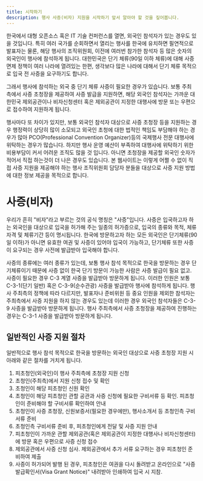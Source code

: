 ```yaml
---
title: 시작하기
description: 행사 사증(비자) 지원을 시작하기 앞서 알아야 할 것을 짚어봅니다.
---
```


한국에서 대형 오픈소스 혹은 IT 기술 컨퍼런스를 열면, 외국인 참석자가 있는 경우도 있을 것입니다. 특히 여러 국가를 순회하면서 열리는 행사를 한국에 유치하면 필연적으로 발표자는 물론, 해당 행사의 조직위원회, 이전에 여러번 참가한 참석자 등 많은 숫자의 외국인이 행사에 참석하게 됩니다. 대한민국은 단기 체류(90일 이하 체류)에 대해 사증 면제 정책이 여러 나라에 열려있는 한편, 생각보다 많은 나라에 대해서 단기 체류 목적으로 입국 전 사증을 요구하기도 합니다. 

그래서 행사에 참석하는 외국 중 단기 체류 사증이 필요한 경우가 있습니다. 보통 주최 측에서 사증 초청장을 제공하여 사증 발급을 지원하면, 해당 외국인 참석자는 가까운 대한민국 제외공관이나 비자신청센터 혹은 제외공관이 지정한 대행사에 방문 또는 우편으로 접수하여 지원하게 됩니다.

행사마다 또 차이가 있지만, 보통 외국인 참석자 대상으로 사증 초청장 등을 지원하는 경우 행정력이 상당히 많이 소모되고 외국인 초청에 대한 법적인 책임도 부담해야 하는 경우가 많아 PCO(Professional Convention Organizer)등의 국제행사 전문 대행사에 위탁하는 경우가 많습니다. 하지만 행사 운영 예산이 부족하여 대행사에 위탁하기 위한 비용부담이 커서 어려운 조직도 많을 것 입니다. 아니면 초청장을 제공할 외국인 숫자가 적어서 직접 하는것이 더 나은 경우도 있습니다. 본 웹사이트는 이렇게 어쩔 수 없이 직접 사증 지원을 제공해야 하는 행사 조직위원회 담당자 분들을 대상으로 사증 지원 방법에 대한 정보 제공을 목적으로 합니다.

# 사증(비자)
우리가 흔히 "비자"라고 부르는 것의 공식 명칭은 "사증"입니다. 사증은 입국하고자 하는 외국인을 대상으로 입국을 허가해 주는 일종의 허가증으로, 입국의 종류와 목적, 체류자격 및 체류기간 등이 명시됩니다. 한국에 방문하고자 하는 모든 외국인은 단기체류(90일 이하)가 아니면 유효한 여권 및 사증이 있어야 입국이 가능하고, 단기체류 또한 사증이 요구되는 경우 사전에 발급받아 입국해야 합니다.

사증의 종류에는 여러 종류가 있는데, 보통 행사 참석 목적으로 한국을 방문하는 경우 단기체류이기 때문에 사증 없이 한국 단기 방문이 가능한 사람은 사증 발급이 필요 없고. 사증이 필요한 경우 C-3 계열 사증을 발급받아 방문하게 됩니다. 이러한 인원은 보통 C-3-1(단기 일반) 혹은 C-3-9(순수관광) 사증을 발급받아 행사에 참석하게 됩니다. 행사 주최측의 정책에 따라 다르지만, 발표자나 준비위원 등 중요 인원을 제외한 참석자는 주최측에서 사증 지원을 하지 않는 경우도 있는데 이러한 경우 외국인 참석자들은 C-3-9 사증을 발급받아 방문하게 됩니다. 행사 주최측에서 사증 초청장을 제공하여 진행하는 경우는 C-3-1 사증을 발급받아 방문하게 됩니다. 

## 일반적인 사증 지원 절차
일반적으로 행사 참석 목적으로 한국을 방문하는 외국인 대상으로 사증 초청장 지원 시 아래와 같은 절차를 거치게 됩니다.

1. 피초청인(외국인)이 행사 주최측에 초청장 지원 신청
2. 초청인(주최측)에서 지원 신청 접수 및 확인
3. 초청인이 해당 피초청인 신원 확인
4. 초청인이 해당 피초청인 관할 공관과 사증 신청에 필요한 구비서류 등 확인. 피초청인이 준비해야 할 구비서류 확인하여 안내
5. 초청인이 사증 초청장, 신원보증서(필요한 경우에만), 행사소개서 등 초청인측 구비서류 준비
6. 초청인측 구비서류 준비 후, 피초청인에게 전달 및 사증 지원 안내
7. 피초청인이 가까운 관할 제외공관(혹은 제외공관이 지정한 대행사나 비자신청센터)에 방문 혹은 우편으로 사증 신청 접수
8. 제외공관에서 사증 신청 심사. 제외공관에서 추가 서류 요구하는 경우 피초청인 준비하여 제출
9. 사증이 허가되어 발행 된 경우, 피초청인은 여권을 다시 돌려받고 온라인으로 "사증발급확인서(Visa Grant Notice)" 내려받아 인쇄하여 입국 시 지참.